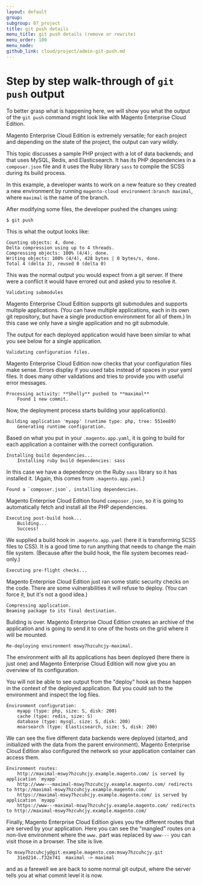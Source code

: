 ```yaml
---
layout: default
group: 
subgroup: 07_project
title: git push details
menu_title: git push details (remove or rewrite)
menu_order: 100
menu_node: 
github_link: cloud/project/admin-git-push.md
---
```


# Step by step walk-through of `git push` output
To better grasp what is happening here, we will show you what the output
of the `git push` command might look like with Magento Enterprise Cloud Edition.

Magento Enterprise Cloud Edition is extremely versatile; for each project and  depending
on the state of the project, the output can vary wildly. 

This topic discusses a sample PHP project with a lot of data backends; and that uses MySQL, Redis, and Elasticsearch. It has its PHP dependencies in a `composer.json` file and it uses the Ruby library `sass` to compile the SCSS
during its build process.

In this example, a developer wants to work on a new feature so they created a new environment by
running `magento-cloud environment:branch maximal`, where `maximal` is the name of the 
branch.

After modifying some files, the developer pushed the changes using:

```
$ git push
```

This is what the output looks like:

```
Counting objects: 4, done.
Delta compression using up to 4 threads.
Compressing objects: 100% (4/4), done.
Writing objects: 100% (4/4), 428 bytes | 0 bytes/s, done.
Total 4 (delta 3), reused 0 (delta 0)
```

This was the normal output you would expect from a git server. If there were a 
conflict it would have errored out and asked you to resolve it.

    Validating submodules

Magento Enterprise Cloud Edition supports git submodules and supports multiple applications. (You
can have multiple applications, each in its own git repository, but have a 
single production environment for all of them.) In this case we only have a 
single application and no git submodule.

The output for each deployed application would have been similar to what you see
 below for a single application.

    Validating configuration files.

Magento Enterprise Cloud Edition now checks that your configuration files make sense. Errors display if you used tabs instead of spaces in your yaml files. It
does many other validations and tries to provide you with useful error
messages.

    Processing activity: **Shelly** pushed to **maximal**
        Found 1 new commit.

Now, the deployment process starts building your application(s).

    Building application 'myapp' (runtime type: php, tree: 551ee89)
        Generating runtime configuration.

Based on what you put in your `.magento.app.yaml`, it is going to build for each
application a container with the correct configuration.

    Installing build dependencies...
        Installing ruby build dependencies: sass

In this case we have a dependency on the Ruby  `sass` library so it has installed 
it. (Again, this comes from `.magento.app.yaml`.)

    Found a `composer.json`, installing dependencies.

Magento Enterprise Cloud Edition found `composer.json`, so it is going to automatically fetch
and install all the PHP dependencies.

    Executing post-build hook...
        Building...
        Success!

We supplied a build hook in `.magento.app.yaml` (here it is transforming SCSS
files to CSS). It is a good time to run  anything that needs to change the main
file system. (Because after the build hook, the file system becomes read-only.)

    Executing pre-flight checks...

Magento Enterprise Cloud Edition just ran some static security checks on the code. There are some 
vulnerabilities it will refuse to deploy. (You can force it, but it's not a good
idea.)

    Compressing application.
    Beaming package to its final destination.

Building is over. Magento Enterprise Cloud Edition creates an archive of the application and is going
to send it to one of the hosts on the grid where it will be mounted.

    Re-deploying environment mswy7hzcuhcjy-maximal.

The environment with all its applications has been deployed (here there is just
one) and Magento Enterprise Cloud Edition will now give you an overview of its configuration.

You will not be able to see output from the "deploy" hook as these happen in
the context of the deployed application. But you could ssh to the environment
and inspect the log files.

    Environment configuration:
        myapp (type: php, size: S, disk: 200)
        cache (type: redis, size: S)
        database (type: mysql, size: S, disk: 200)
        moarsearch (type: Elasticsearch, size: S, disk: 200)
      
We can see the five different data backends were deployed (started, and initialized
with the data from the parent environment). Magento Enterprise Cloud Edition also  configured the 
network so your application container can access them.

    Environment routes:
        http://maximal-mswy7hzcuhcjy.example.magento.com/ is served by application `myapp`
        http://www---maximal-mswy7hzcuhcjy.example.magento.com/ redirects to http://maximal-mswy7hzcuhcjy.example.magento.com/
        https://maximal-mswy7hzcuhcjy.example.magento.com/ is served by application `myapp`
        https://www---maximal-mswy7hzcuhcjy.example.magento.com/ redirects to http://maximal-mswy7hzcuhcjy.example.magento.com/

Finally, Magento Enterprise Cloud Edition gives you the different routes that are served by your 
application. Here you can see the "mangled" routes on a non-live environment
where the `www.` part was replaced by `www---` you can visit those in a
browser. The site is live.

    To mswy7hzcuhcjy@git.example.magento.com:mswy7hzcuhcjy.git
        31ed214..f32e741  maximal -> maximal

and as a farewell we are back to some normal git output, where the server tells
you at what commit level it is now.
